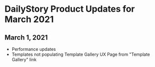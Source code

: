 # DailyStory Product Updates for March 2021
## March 1, 2021
* Performance updates
* Templates not populating Template Gallery UX Page from "Template Gallery" link
